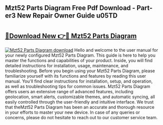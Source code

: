 ## Mzt52 Parts Diagram Free Pdf Download - Part-er3 New Repair Owner Guide u05TD

# <h2><a href="http://dfovk33.blite.top/?on=Mzt52+Parts+Diagram">🔗Download New 👉🔴 Mzt52 Parts Diagram</a></h2>

[![Mzt52 Parts Diagram download](https://i.imgur.com/lujVjoI.png)](http://dfovk33.blite.top/?on=Mzt52+Parts+Diagram)
Hello and welcome to the user manual for your newly configured Mzt52 Parts Diagram. This guide is here to help you master the functions and capabilities of your product. Inside, you will find detailed instructions for installation, usage, maintenance, and troubleshooting. Before you begin using your Mzt52 Parts Diagram, please familiarize yourself with its functions and features by reading this user manual. You'll find clear instructions for installation, setup, and operation, as well as troubleshooting tips for common issues. Mzt52 Parts Diagram offers users an extensive range of advanced features, including geolocation, smart alerts, customizable themes, and automatic syncing, all easily controlled through the user-friendly and intuitive interface. We trust that theMzt52 Parts Diagram has been an accurate and thorough resource in your efforts to master your new device. In case of any queries or concerns, please do not hesitate to reach out to our customer service team.
